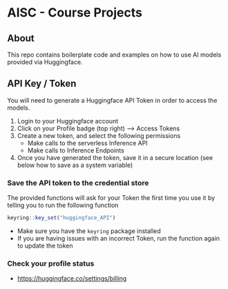 # AISC - Course Projects

## About

This repo contains boilerplate code and examples on how to use AI models
provided via Huggingface.

## API Key / Token

You will need to generate a Huggingface API Token in order to access the models.

1. Login to your Huggingface account
2. Click on your Profile badge (top right) --> Access Tokens
3. Create a new token, and select the following permissions
   - Make calls to the serverless Inference API
   - Make calls to Inference Endpoints
4. Once you have generated the token, save it in a secure location (see below
   how to save as a system variable)

### Save the API token to the credential store

The provided functions will ask for your Token the first time you use it by
telling you to run the following function

```r
keyring::key_set("huggingface_API")
```

- Make sure you have the `keyring` package installed
- If you are having issues with an incorrect Token, run the function again to
  update the token

### Check your profile status 

- <https://huggingface.co/settings/billing> 
